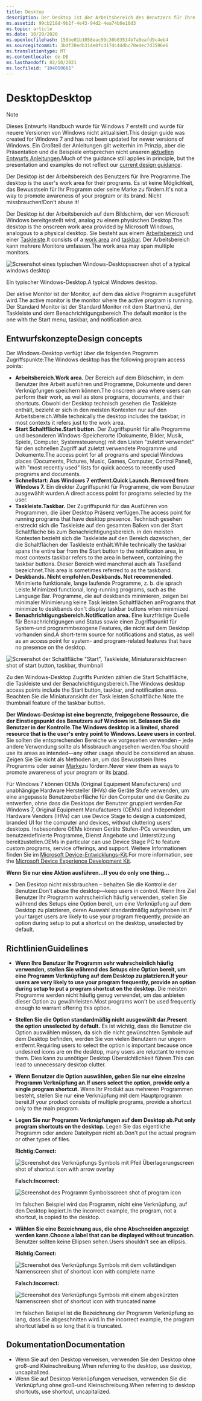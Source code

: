 ```yaml
---
title: Desktop
description: Der Desktop ist der Arbeitsbereich des Benutzers für Ihre Programme. Es ist keine Möglichkeit, das Bewusstsein für Ihr Programm oder seine Marke zu fördern. Nicht missbrauchen.
ms.assetid: 99cb218d-9b1f-4e43-94d2-4ea74b0e10d3
ms.topic: article
ms.date: 10/20/2020
ms.openlocfilehash: 159be01b1058eac99c30b83534b7a9eafd9c4eb4
ms.sourcegitcommit: 3bdf30edb314e0fcd17dc4ddbc70e4ec7d3596e6
ms.translationtype: MT
ms.contentlocale: de-DE
ms.lasthandoff: 02/10/2021
ms.locfileid: "104050661"
---
```

# <a name="desktop"></a><span data-ttu-id="aaaca-105">Desktop</span><span class="sxs-lookup"><span data-stu-id="aaaca-105">Desktop</span></span>

> [!NOTE]
> <span data-ttu-id="aaaca-106">Dieses Entwurfs Handbuch wurde für Windows 7 erstellt und wurde für neuere Versionen von Windows nicht aktualisiert.</span><span class="sxs-lookup"><span data-stu-id="aaaca-106">This design guide was created for Windows 7 and has not been updated for newer versions of Windows.</span></span> <span data-ttu-id="aaaca-107">Ein Großteil der Anleitungen gilt weiterhin im Prinzip, aber die Präsentation und die Beispiele entsprechen nicht unseren [aktuellen Entwurfs Anleitungen](/windows/uwp/design/).</span><span class="sxs-lookup"><span data-stu-id="aaaca-107">Much of the guidance still applies in principle, but the presentation and examples do not reflect our [current design guidance](/windows/uwp/design/).</span></span>

<span data-ttu-id="aaaca-108">Der Desktop ist der Arbeitsbereich des Benutzers für Ihre Programme.</span><span class="sxs-lookup"><span data-stu-id="aaaca-108">The desktop is the user's work area for their programs.</span></span> <span data-ttu-id="aaaca-109">Es ist keine Möglichkeit, das Bewusstsein für Ihr Programm oder seine Marke zu fördern.</span><span class="sxs-lookup"><span data-stu-id="aaaca-109">It's not a way to promote awareness of your program or its brand.</span></span> <span data-ttu-id="aaaca-110">Nicht missbrauchen!</span><span class="sxs-lookup"><span data-stu-id="aaaca-110">Don't abuse it!</span></span>

<span data-ttu-id="aaaca-111">Der Desktop ist der Arbeitsbereich auf dem Bildschirm, der von Microsoft Windows bereitgestellt wird, analog zu einem physischen Desktop.</span><span class="sxs-lookup"><span data-stu-id="aaaca-111">The desktop is the onscreen work area provided by Microsoft Windows, analogous to a physical desktop.</span></span> <span data-ttu-id="aaaca-112">Sie besteht aus einem [Arbeitsbereich](glossary.md) und einer [Taskleiste](winenv-taskbar.md).</span><span class="sxs-lookup"><span data-stu-id="aaaca-112">It consists of a [work area](glossary.md) and [taskbar](winenv-taskbar.md).</span></span> <span data-ttu-id="aaaca-113">Der Arbeitsbereich kann mehrere Monitore umfassen.</span><span class="sxs-lookup"><span data-stu-id="aaaca-113">The work area may span multiple monitors.</span></span>

![<span data-ttu-id="aaaca-114">Screenshot eines typischen Windows-Desktops</span><span class="sxs-lookup"><span data-stu-id="aaaca-114">screen shot of a typical windows desktop</span></span> ](images/winenv-desktop-image1.png)

<span data-ttu-id="aaaca-115">Ein typischer Windows-Desktop.</span><span class="sxs-lookup"><span data-stu-id="aaaca-115">A typical Windows desktop.</span></span>

<span data-ttu-id="aaaca-116">Der aktive Monitor ist der Monitor, auf dem das aktive Programm ausgeführt wird.</span><span class="sxs-lookup"><span data-stu-id="aaaca-116">The active monitor is the monitor where the active program is running.</span></span> <span data-ttu-id="aaaca-117">Der Standard Monitor ist der Standard Monitor mit dem Startmenü, der Taskleiste und dem Benachrichtigungsbereich.</span><span class="sxs-lookup"><span data-stu-id="aaaca-117">The default monitor is the one with the Start menu, taskbar, and notification area.</span></span>

## <a name="design-concepts"></a><span data-ttu-id="aaaca-118">Entwurfskonzepte</span><span class="sxs-lookup"><span data-stu-id="aaaca-118">Design concepts</span></span>

<span data-ttu-id="aaaca-119">Der Windows-Desktop verfügt über die folgenden Programm Zugriffspunkte:</span><span class="sxs-lookup"><span data-stu-id="aaaca-119">The Windows desktop has the following program access points:</span></span>

-   <span data-ttu-id="aaaca-120">**Arbeitsbereich.**</span><span class="sxs-lookup"><span data-stu-id="aaaca-120">**Work area.**</span></span> <span data-ttu-id="aaaca-121">Der Bereich auf dem Bildschirm, in dem Benutzer ihre Arbeit ausführen und Programme, Dokumente und deren Verknüpfungen speichern können.</span><span class="sxs-lookup"><span data-stu-id="aaaca-121">The onscreen area where users can perform their work, as well as store programs, documents, and their shortcuts.</span></span> <span data-ttu-id="aaaca-122">Obwohl der Desktop technisch gesehen die Taskleiste enthält, bezieht er sich in den meisten Kontexten nur auf den Arbeitsbereich.</span><span class="sxs-lookup"><span data-stu-id="aaaca-122">While technically the desktop includes the taskbar, in most contexts it refers just to the work area.</span></span>
-   <span data-ttu-id="aaaca-123">**Start Schaltfläche.**</span><span class="sxs-lookup"><span data-stu-id="aaaca-123">**Start button.**</span></span> <span data-ttu-id="aaaca-124">Der Zugriffspunkt für alle Programme und besonderen Windows-Speicherorte (Dokumente, Bilder, Musik, Spiele, Computer, Systemsteuerung) mit den Listen "zuletzt verwendet" für den schnellen Zugriff auf zuletzt verwendete Programme und Dokumente.</span><span class="sxs-lookup"><span data-stu-id="aaaca-124">The access point for all programs and special Windows places (Documents, Pictures, Music, Games, Computer, Control Panel), with "most recently used" lists for quick access to recently used programs and documents.</span></span>
-   <span data-ttu-id="aaaca-125">**Schnellstart: Aus Windows 7 entfernt.**</span><span class="sxs-lookup"><span data-stu-id="aaaca-125">**Quick Launch. Removed from Windows 7.**</span></span> <span data-ttu-id="aaaca-126">Ein direkter Zugriffspunkt für Programme, die vom Benutzer ausgewählt wurden.</span><span class="sxs-lookup"><span data-stu-id="aaaca-126">A direct access point for programs selected by the user.</span></span>
-   <span data-ttu-id="aaaca-127">**Taskleiste.**</span><span class="sxs-lookup"><span data-stu-id="aaaca-127">**Taskbar.**</span></span> <span data-ttu-id="aaaca-128">Der Zugriffspunkt für das Ausführen von Programmen, die über Desktop Präsenz verfügen.</span><span class="sxs-lookup"><span data-stu-id="aaaca-128">The access point for running programs that have desktop presence.</span></span> <span data-ttu-id="aaaca-129">Technisch gesehen erstreckt sich die Taskleiste auf den gesamten Balken von der Start Schaltfläche bis zum Benachrichtigungsbereich. in den meisten Kontexten bezieht sich die Taskleiste auf den Bereich dazwischen, der die Schaltflächen der Taskleiste enthält.</span><span class="sxs-lookup"><span data-stu-id="aaaca-129">While technically the taskbar spans the entire bar from the Start button to the notification area, in most contexts taskbar refers to the area in between, containing the taskbar buttons.</span></span> <span data-ttu-id="aaaca-130">Dieser Bereich wird manchmal auch als TaskBand bezeichnet.</span><span class="sxs-lookup"><span data-stu-id="aaaca-130">This area is sometimes referred to as the taskband.</span></span>
-   <span data-ttu-id="aaaca-131">**Deskbands. Nicht empfohlen.**</span><span class="sxs-lookup"><span data-stu-id="aaaca-131">**Deskbands. Not recommended.**</span></span> <span data-ttu-id="aaaca-132">Minimierte funktionale, lange laufende Programme, z. b. die sprach Leiste.</span><span class="sxs-lookup"><span data-stu-id="aaaca-132">Minimized functional, long-running programs, such as the Language Bar.</span></span> <span data-ttu-id="aaaca-133">Programme, die auf deskbands minimieren, zeigen bei minimaler Minimierung keine Task leisten Schaltflächen an</span><span class="sxs-lookup"><span data-stu-id="aaaca-133">Programs that minimize to deskbands don't display taskbar buttons when minimized.</span></span>
-   <span data-ttu-id="aaaca-134">**Benachrichtigungsbereich.**</span><span class="sxs-lookup"><span data-stu-id="aaaca-134">**Notification area.**</span></span> <span data-ttu-id="aaaca-135">Eine kurzfristige Quelle für Benachrichtigungen und Status sowie einen Zugriffspunkt für System-und programmbezogene Features, die nicht auf dem Desktop vorhanden sind.</span><span class="sxs-lookup"><span data-stu-id="aaaca-135">A short-term source for notifications and status, as well as an access point for system- and program-related features that have no presence on the desktop.</span></span>

![<span data-ttu-id="aaaca-136">Screenshot der Schaltfläche "Start", Taskleiste, Miniaturansicht</span><span class="sxs-lookup"><span data-stu-id="aaaca-136">screen shot of start button, taskbar, thumbnail</span></span> ](images/winenv-desktop-image2.png)

<span data-ttu-id="aaaca-137">Zu den Windows-Desktop Zugriffs Punkten zählen die Start Schaltfläche, die Taskleiste und der Benachrichtigungsbereich.</span><span class="sxs-lookup"><span data-stu-id="aaaca-137">The Windows desktop access points include the Start button, taskbar, and notification area.</span></span> <span data-ttu-id="aaaca-138">Beachten Sie die Miniaturansicht der Task leisten Schaltfläche.</span><span class="sxs-lookup"><span data-stu-id="aaaca-138">Note the thumbnail feature of the taskbar button.</span></span>

<span data-ttu-id="aaaca-139">**Der Windows-Desktop ist eine begrenzte, freigegebene Ressource, die der Einstiegspunkt des Benutzers auf Windows ist. Belassen Sie die Benutzer in der Kontrolle.**</span><span class="sxs-lookup"><span data-stu-id="aaaca-139">**The Windows desktop is a limited, shared resource that is the user's entry point to Windows. Leave users in control.**</span></span> <span data-ttu-id="aaaca-140">Sie sollten die entsprechenden Bereiche wie vorgesehen verwenden – jede andere Verwendung sollte als Missbrauch angesehen werden.</span><span class="sxs-lookup"><span data-stu-id="aaaca-140">You should use its areas as intended—any other usage should be considered an abuse.</span></span> <span data-ttu-id="aaaca-141">Zeigen Sie Sie nicht als Methoden an, um das Bewusstsein Ihres Programms oder seiner [Marke](exper-branding.md)zu fördern.</span><span class="sxs-lookup"><span data-stu-id="aaaca-141">Never view them as ways to promote awareness of your program or its [brand](exper-branding.md).</span></span>

<span data-ttu-id="aaaca-142">Für Windows 7 können OEMs (Original Equipment Manufacturers) und unabhängige Hardware Hersteller (IHVs) die Geräte Stufe verwenden, um eine angepasste Benutzeroberfläche für den Computer und die Geräte zu entwerfen, ohne dass die Desktops der Benutzer gruppiert werden.</span><span class="sxs-lookup"><span data-stu-id="aaaca-142">For Windows 7, Original Equipment Manufacturers (OEMs) and Independent Hardware Vendors (IHVs) can use Device Stage to design a customized, branded UI for the computer and devices, without cluttering users' desktops.</span></span> <span data-ttu-id="aaaca-143">Insbesondere OEMs können Geräte Stufen-PCs verwenden, um benutzerdefinierte Programme, Dienst Angebote und Unterstützung bereitzustellen.</span><span class="sxs-lookup"><span data-stu-id="aaaca-143">OEMs in particular can use Device Stage PC to feature custom programs, service offerings, and support.</span></span> <span data-ttu-id="aaaca-144">Weitere Informationen finden Sie im [Microsoft Device-Entwicklungs-Kit](https://www.microsoft.com/whdc/device/DeviceExperience/Dev-Kit.mspx).</span><span class="sxs-lookup"><span data-stu-id="aaaca-144">For more information, see the [Microsoft Device Experience Development Kit](https://www.microsoft.com/whdc/device/DeviceExperience/Dev-Kit.mspx).</span></span>

<span data-ttu-id="aaaca-145">**Wenn Sie nur eine Aktion ausführen...**</span><span class="sxs-lookup"><span data-stu-id="aaaca-145">**If you do only one thing...**</span></span>

-   <span data-ttu-id="aaaca-146">Den Desktop nicht missbrauchen – behalten Sie die Kontrolle der Benutzer.</span><span class="sxs-lookup"><span data-stu-id="aaaca-146">Don't abuse the desktop—keep users in control.</span></span> <span data-ttu-id="aaaca-147">Wenn Ihre Ziel Benutzer Ihr Programm wahrscheinlich häufig verwenden, stellen Sie während des Setups eine Option bereit, um eine Verknüpfung auf dem Desktop zu platzieren, deren Auswahl standardmäßig aufgehoben ist.</span><span class="sxs-lookup"><span data-stu-id="aaaca-147">If your target users are likely to use your program frequently, provide an option during setup to put a shortcut on the desktop, unselected by default.</span></span>

## <a name="guidelines"></a><span data-ttu-id="aaaca-148">Richtlinien</span><span class="sxs-lookup"><span data-stu-id="aaaca-148">Guidelines</span></span>

-   <span data-ttu-id="aaaca-149">**Wenn Ihre Benutzer Ihr Programm sehr wahrscheinlich häufig verwenden, stellen Sie während des Setups eine Option bereit, um eine Programm Verknüpfung auf dem Desktop zu platzieren.**</span><span class="sxs-lookup"><span data-stu-id="aaaca-149">**If your users are very likely to use your program frequently, provide an option during setup to put a program shortcut on the desktop.**</span></span> <span data-ttu-id="aaaca-150">Die meisten Programme werden nicht häufig genug verwendet, um das anbieten dieser Option zu gewährleisten.</span><span class="sxs-lookup"><span data-stu-id="aaaca-150">Most programs won't be used frequently enough to warrant offering this option.</span></span>
-   <span data-ttu-id="aaaca-151">**Stellen Sie die Option standardmäßig nicht ausgewählt dar.**</span><span class="sxs-lookup"><span data-stu-id="aaaca-151">**Present the option unselected by default.**</span></span> <span data-ttu-id="aaaca-152">Es ist wichtig, dass die Benutzer die Option auswählen müssen, da sich die nicht gewünschten Symbole auf dem Desktop befinden, werden Sie von vielen Benutzern nur ungern entfernt.</span><span class="sxs-lookup"><span data-stu-id="aaaca-152">Requiring users to select the option is important because once undesired icons are on the desktop, many users are reluctant to remove them.</span></span> <span data-ttu-id="aaaca-153">Dies kann zu unnötiger Desktop Übersichtlichkeit führen.</span><span class="sxs-lookup"><span data-stu-id="aaaca-153">This can lead to unnecessary desktop clutter.</span></span>
-   <span data-ttu-id="aaaca-154">**Wenn Benutzer die Option auswählen, geben Sie nur eine einzelne Programm Verknüpfung an.**</span><span class="sxs-lookup"><span data-stu-id="aaaca-154">**If users select the option, provide only a single program shortcut.**</span></span> <span data-ttu-id="aaaca-155">Wenn Ihr Produkt aus mehreren Programmen besteht, stellen Sie nur eine Verknüpfung mit dem Hauptprogramm bereit.</span><span class="sxs-lookup"><span data-stu-id="aaaca-155">If your product consists of multiple programs, provide a shortcut only to the main program.</span></span>
-   <span data-ttu-id="aaaca-156">**Legen Sie nur Programm Verknüpfungen auf dem Desktop ab.**</span><span class="sxs-lookup"><span data-stu-id="aaaca-156">**Put only program shortcuts on the desktop.**</span></span> <span data-ttu-id="aaaca-157">Legen Sie das eigentliche Programm oder andere Dateitypen nicht ab.</span><span class="sxs-lookup"><span data-stu-id="aaaca-157">Don't put the actual program or other types of files.</span></span>

    <span data-ttu-id="aaaca-158">**Richtig:**</span><span class="sxs-lookup"><span data-stu-id="aaaca-158">**Correct:**</span></span>

    ![<span data-ttu-id="aaaca-159">Screenshot des Verknüpfungs Symbols mit Pfeil Überlagerung</span><span class="sxs-lookup"><span data-stu-id="aaaca-159">screen shot of shortcut icon with arrow overlay</span></span> ](images/winenv-desktop-image3.png)

    <span data-ttu-id="aaaca-160">**Falsch:**</span><span class="sxs-lookup"><span data-stu-id="aaaca-160">**Incorrect:**</span></span>

    ![<span data-ttu-id="aaaca-161">Screenshot des Programm Symbols</span><span class="sxs-lookup"><span data-stu-id="aaaca-161">screen shot of program icon</span></span> ](images/winenv-desktop-image4.png)

    <span data-ttu-id="aaaca-162">Im falschen Beispiel wird das Programm, nicht eine Verknüpfung, auf den Desktop kopiert.</span><span class="sxs-lookup"><span data-stu-id="aaaca-162">In the incorrect example, the program, not a shortcut, is copied to the desktop.</span></span>

-   <span data-ttu-id="aaaca-163">**Wählen Sie eine Bezeichnung aus, die ohne Abschneiden angezeigt werden kann.**</span><span class="sxs-lookup"><span data-stu-id="aaaca-163">**Choose a label that can be displayed without truncation.**</span></span> <span data-ttu-id="aaaca-164">Benutzer sollten keine Ellipsen sehen.</span><span class="sxs-lookup"><span data-stu-id="aaaca-164">Users shouldn't see an ellipsis.</span></span>

    <span data-ttu-id="aaaca-165">**Richtig:**</span><span class="sxs-lookup"><span data-stu-id="aaaca-165">**Correct:**</span></span>

    ![<span data-ttu-id="aaaca-166">Screenshot des Verknüpfungs Symbols mit dem vollständigen Namen</span><span class="sxs-lookup"><span data-stu-id="aaaca-166">screen shot of shortcut icon with complete name</span></span> ](images/winenv-desktop-image3.png)

    <span data-ttu-id="aaaca-167">**Falsch:**</span><span class="sxs-lookup"><span data-stu-id="aaaca-167">**Incorrect:**</span></span>

    ![<span data-ttu-id="aaaca-168">Screenshot des Verknüpfungs Symbols mit einem abgekürzten Namen</span><span class="sxs-lookup"><span data-stu-id="aaaca-168">screen shot of shortcut icon with truncated name</span></span> ](images/winenv-desktop-image5.png)

    <span data-ttu-id="aaaca-169">Im falschen Beispiel ist die Bezeichnung der Programm Verknüpfung so lang, dass Sie abgeschnitten wird.</span><span class="sxs-lookup"><span data-stu-id="aaaca-169">In the incorrect example, the program shortcut label is so long that it is truncated.</span></span>

## <a name="documentation"></a><span data-ttu-id="aaaca-170">Dokumentation</span><span class="sxs-lookup"><span data-stu-id="aaaca-170">Documentation</span></span>

-   <span data-ttu-id="aaaca-171">Wenn Sie auf den Desktop verweisen, verwenden Sie den Desktop ohne groß-und Kleinschreibung.</span><span class="sxs-lookup"><span data-stu-id="aaaca-171">When referring to the desktop, use desktop, uncapitalized.</span></span>
-   <span data-ttu-id="aaaca-172">Wenn Sie auf Desktop Verknüpfungen verweisen, verwenden Sie die Verknüpfung ohne groß-und Kleinschreibung.</span><span class="sxs-lookup"><span data-stu-id="aaaca-172">When referring to desktop shortcuts, use shortcut, uncapitalized.</span></span>

 

 